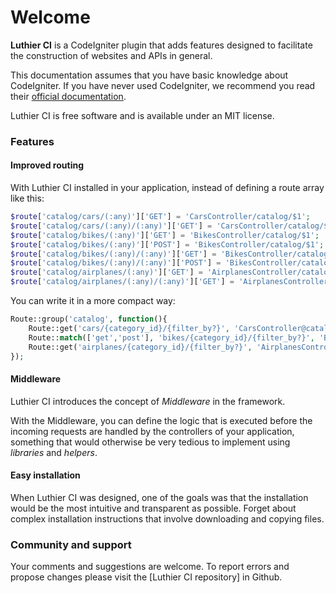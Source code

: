 # Welcome

**Luthier CI** is a CodeIgniter plugin that adds features designed to facilitate the construction of websites and APIs in general.

This documentation assumes that you have basic knowledge about CodeIgniter. If you have never used CodeIgniter, we recommend you read their [official documentation](https://www.codeigniter.com/user_guide).

Luthier CI is free software and is available under an MIT license.

### Features

#### Improved routing

With Luthier CI installed in your application, instead of defining a route array like this:

```php
$route['catalog/cars/(:any)']['GET'] = 'CarsController/catalog/$1';
$route['catalog/cars/(:any)/(:any)']['GET'] = 'CarsController/catalog/$1/$2';
$route['catalog/bikes/(:any)']['GET'] = 'BikesController/catalog/$1';
$route['catalog/bikes/(:any)']['POST'] = 'BikesController/catalog/$1';
$route['catalog/bikes/(:any)/(:any)']['GET'] = 'BikesController/catalog/$1/$2';
$route['catalog/bikes/(:any)/(:any)']['POST'] = 'BikesController/catalog/$1/$2';
$route['catalog/airplanes/(:any)']['GET'] = 'AirplanesController/catalog/$1/$2';
$route['catalog/airplanes/(:any)/(:any)']['GET'] = 'AirplanesController/catalog/$1/$2';
```

You can write it in a more compact way:

```php
Route::group('catalog', function(){
    Route::get('cars/{category_id}/{filter_by?}', 'CarsController@catalog');
    Route::match(['get','post'], 'bikes/{category_id}/{filter_by?}', 'BikesController@catalog');
    Route::get('airplanes/{category_id}/{filter_by?}', 'AirplanesController@catalog');
});
```

#### Middleware

Luthier CI introduces the concept of _Middleware_ in the framework.

With the Middleware, you can define the logic that is executed before the incoming requests are handled by the controllers of your application, something that would otherwise be very tedious to implement using _libraries_ and _helpers_.

#### Easy installation

When Luthier CI was designed, one of the goals was that the installation would be the most intuitive and transparent as possible. Forget about complex installation instructions that involve downloading and copying files.

### Community and support

Your comments and suggestions are welcome. To report errors and propose changes please visit the [Luthier CI repository] in Github.